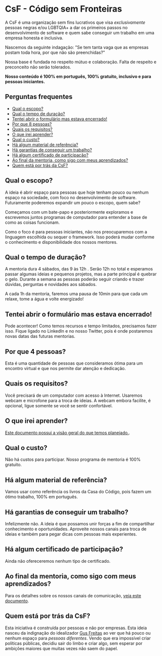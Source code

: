 # CsF - Código sem Fronteiras

A CsF é uma organização sem fins lucrativos que visa _exclusivamente_ pessoas negras e/ou LGBTQIA+ a dar os primeiros passos no desenvolvimento de software e quem sabe conseguir um trabalho em uma empresa honesta e inclusiva.

Nascemos da seguinte indagação: "Se tem tanta vaga que as empresas postam toda hora, por que não são preenchidas?"

Nossa base é fundada no respeito mútuo e colaboração. Falta de respeito e preconceito não serão tolerados.

**Nosso conteúdo é 100% em português, 100% gratuito, inclusivo e para pessoas iniciantes.**

## Perguntas frequentes

- [Qual o escopo?](#qual-o-escopo)
- [Qual o tempo de duração?](#qual-o-tempo-de-duração)
- [Tentei abrir o formulário mas estava encerrado!](#tentei-abrir-o-formulário-mas-estava-encerrado)
- [Por que 8 pessoas?](#por-que-8-pessoas)
- [Quais os requisitos?](#quais-os-requisitos)
- [O que irei aprender?](#o-que-irei-aprender)
- [Qual o custo?](#qual-o-custo)
- [Há algum material de referência?](#há-algum-material-de-referência)
- [Há garantias de conseguir um trabalho?](#há-garantias-de-conseguir-um-trabalho)
- [Há algum certificado de participação?](#há-algum-certificado-de-participação)
- [Ao final da mentoria, como sigo com meus aprendizados?](#ao-final-da-mentoria-como-sigo-com-meus-aprendizados)
- [Quem está por trás da CsF?](#quem-está-por-trás-da-csf)

## Qual o escopo?
A ideia é abrir espaço para pessoas que hoje tenham pouco ou nenhum espaço na sociedade, com foco no desenvolvimento de software.
Futuramente poderemos expandir um pouco o escopo, quem sabe?

Começamos com um bate-papo e posteriormente exploramos e escrevemos juntos programas de computador para entender a base de como as coisas funcionam.

Como o foco é para pessoas iniciantes, não nos preocuparemos com a linguagem escolhida ou sequer o framework. Isso poderá mudar conforme
o conhecimento e disponibilidade dos nossos mentores.

## Qual o tempo de duração?
A mentoria dura 4 sábados, das 9 às 12h . Serão 12h no total e esperamos passar algumas ideias e pequenos projetos, mas a parte principal é quebrar o gelo.
Durante a semana as pessoas poderão seguir criando e trazer dúvidas, perguntas e novidades aos sábados.

A cada 1h da mentoria, faremos uma pausa de 10min para que cada um relaxe, tome a água e volte energizado!

## Tentei abrir o formulário mas estava encerrado!
Pode acontecer! Como temos recursos e tempo limitados, precisamos fazer isso. Fique ligado no LinkedIn e no nosso Twitter, pois é onde
postaremos novas datas das futuras mentorias.

## Por que 4 pessoas?
Esta é uma quantidade de pessoas que consideramos ótima para um encontro virtual e que nos permite dar atenção e dedicação.

## Quais os requisitos?
Você precisará de um computador com acesso à Internet. Usaremos webcam e microfone para a troca de ideias.
A webcam embora facilite, é opcional, ligue somente se você se sentir confortável.

## O que irei aprender?
[Este documento possui a visão geral do que temos planejado.](./conteudo.md).

## Qual o custo?
Não há custos para participar. Nosso programa de mentoria é 100% gratuito.

## Há algum material de referência?
Vamos usar como referência os livros da Casa do Código, pois fazem um ótimo trabalho, 100% em português.

## Há garantias de conseguir um trabalho?
Infelizmente não. A ideia é que possamos unir forças a fim de compartilhar conhecimento e oportunidades.
Aproveite nossos canais para troca de ideias e também para pegar dicas com pessoas mais experientes.

## Há algum certificado de participação?
Ainda não ofereceremos nenhum tipo de certificado.

## Ao final da mentoria, como sigo com meus aprendizados?
Para os detalhes sobre os nossos canais de comunicação, [veja este documento](./canais_de_comunicação.md).

## Quem está por trás da CsF?
Esta iniciativa é construída por pessoas e não por empresas.
Esta ideia nasceu da indignação do idealizador [Gus Freitas](https://github.com/axcdnt) ao ver que há pouco ou nenhum espaço para _pessoas diferentes_.
Vendo que era impossível criar políticas públicas, decidiu sair do limbo e criar algo, sem esperar por ambições maiores que muitas vezes não saem do papel.

